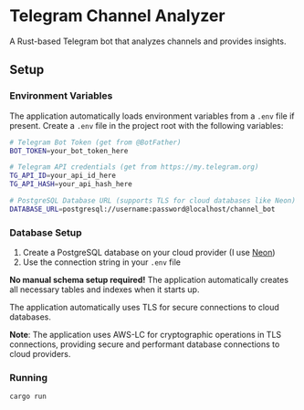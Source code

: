 # Telegram Channel Analyzer

A Rust-based Telegram bot that analyzes channels and provides insights.

## Setup

### Environment Variables

The application automatically loads environment variables from a `.env` file if present. Create a `.env` file in the project root with the following variables:

```bash
# Telegram Bot Token (get from @BotFather)
BOT_TOKEN=your_bot_token_here

# Telegram API credentials (get from https://my.telegram.org)
TG_API_ID=your_api_id_here
TG_API_HASH=your_api_hash_here

# PostgreSQL Database URL (supports TLS for cloud databases like Neon)
DATABASE_URL=postgresql://username:password@localhost/channel_bot
```

### Database Setup

1. Create a PostgreSQL database on your cloud provider (I use [Neon](https://get.neon.com/ab5))
2. Use the connection string in your `.env` file

**No manual schema setup required!** The application automatically creates all necessary tables and indexes when it starts up.

The application automatically uses TLS for secure connections to cloud databases.

**Note**: The application uses AWS-LC for cryptographic operations in TLS connections, providing secure and performant database connections to cloud providers.

### Running

```bash
cargo run
```
